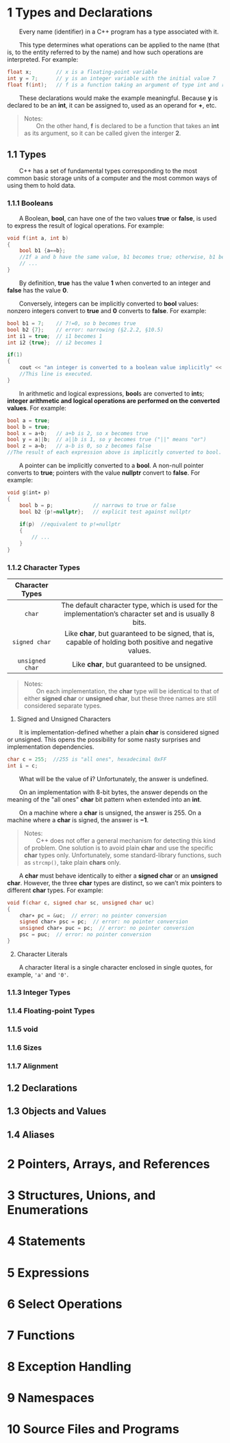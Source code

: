 # 1 Types and Declarations

&emsp;&emsp;Every name (identifier) in a C++ program has a type associated with it.

&emsp;&emsp;This type determines what operations can be applied to the name (that is, to the entity referred to by the name) and how such operations are interpreted. For example:

```cpp
float x;        // x is a floating-point variable
int y = 7;      // y is an integer variable with the initial value 7
float f(int);   // f is a function taking an argument of type int and returning a floating-point number
```

&emsp;&emsp;These declarations would make the example meaningful. Because **y** is declared to be an **int**, it can be assigned to, used as an operand for **+**, etc.

> Notes:  
> &emsp;&emsp;On the other hand, **f** is declared to be a function that takes an **int** as its argument, so it can be called given the interger **2**.

## 1.1 Types

&emsp;&emsp;C++ has a set of fundamental types corresponding to the most common basic storage units of a computer and the most common ways of using them to hold data.

### 1.1.1 Booleans

&emsp;&emsp;A Boolean, **bool**, can have one of the two values **true** or **false**, is used to express the result of logical operations. For example:

```cpp
void f(int a, int b)
{
    bool b1 {a==b};
    //If a and b have the same value, b1 becomes true; otherwise, b1 becomes false.
    // ...
}
```

&emsp;&emsp;By definition, **true** has the value **1** when converted to an integer and **false** has the value **0**.

&emsp;&emsp;Conversely, integers can be implicitly converted to **bool** values: nonzero integers convert to **true** and **0** converts to **false**. For example:

```cpp
bool b1 = 7;    // 7!=0, so b becomes true
bool b2 {7};    // error: narrowing (§2.2.2, §10.5)
int i1 = true;  // i1 becomes 1
int i2 {true};  // i2 becomes 1

if(1)
{
    cout << "an integer is converted to a boolean value implicitly" << endl;
    //This line is executed.
}
```

&emsp;&emsp;In arithmetic and logical expressions, **bool**s are converted to **int**s; **integer arithmetic and logical operations are performed on the converted values**. For example:

```cpp
bool a = true;
bool b = true;
bool x = a+b;   // a+b is 2, so x becomes true
bool y = a||b;  // a||b is 1, so y becomes true ("||" means "or")
bool z = a−b;   // a-b is 0, so z becomes false
//The result of each expression above is implicitly converted to bool.
```

&emsp;&emsp;A pointer can be implicitly converted to a **bool**. A non-null pointer converts to **true**; pointers with the value **nullptr** convert to **false**. For example:

```cpp
void g(int∗ p)
{
    bool b = p;             // narrows to true or false
    bool b2 {p!=nullptr};   // explicit test against nullptr
    
    if(p)  //equivalent to p!=nullptr
    {
        // ...
    }
}
```

### 1.1.2 Character Types

|Character Types  |  |
|:---------------:|:-----------------------------------------------------------------------------------------------------:|
| `char`          |The default character type, which is used for the implementation’s character set and is usually 8 bits.|
| `signed char`   |Like **char**, but guaranteed to be signed, that is, capable of holding both positive and negative values. |
| `unsigned char` |Like **char**, but guaranteed to be unsigned.|

> Notes:  
> &emsp;&emsp;On each implementation, the **char** type will be identical to that of either **signed char** or **unsigned char**, but these three names are still considered separate types.

1. Signed and Unsigned Characters

&emsp;&emsp;It is implementation-defined whether a plain **char** is considered signed or unsigned. This opens the possibility for some nasty surprises and implementation dependencies. 

```cpp
char c = 255;  //255 is "all ones", hexadecimal 0xFF
int i = c;
```

&emsp;&emsp;What will be the value of **i**? Unfortunately, the answer is undefined.

&emsp;&emsp;On an implementation with 8-bit bytes, the answer depends on the meaning of the "all ones" **char** bit pattern when extended into an **int**.

&emsp;&emsp;On a machine where a **char** is unsigned, the answer is 255. On a machine where a **char** is signed, the answer is **−1**.

> Notes:   
> &emsp;&emsp;C++ does not offer a general mechanism for detecting this kind of problem. One solution is to avoid plain **char** and use the specific **char** types only. Unfortunately, some standard-library functions, such as `strcmp()`, take plain **chars** only.

&emsp;&emsp;A **char** must behave identically to either a **signed char** or an **unsigned char**. However, the three **char** types are distinct, so we can’t mix pointers to different **char** types. For example:

```cpp
void f(char c, signed char sc, unsigned char uc)
{
    char∗ pc = &uc;  // error: no pointer conversion
    signed char∗ psc = pc;  // error: no pointer conversion
    unsigned char∗ puc = pc;  // error: no pointer conversion
    psc = puc;  // error: no pointer conversion
}
```

2. Character Literals

&emsp;&emsp;A character literal is a single character enclosed in single quotes, for example, `'a'` and `'0'`.



### 1.1.3 Integer Types

### 1.1.4 Floating-point Types

### 1.1.5 **void**

### 1.1.6 Sizes

### 1.1.7 Alignment

## 1.2 Declarations

## 1.3 Objects and Values

## 1.4 Aliases

# 2 Pointers, Arrays, and References

# 3 Structures, Unions, and Enumerations

# 4 Statements

# 5 Expressions

# 6 Select Operations

# 7 Functions

# 8 Exception Handling

# 9 Namespaces

# 10 Source Files and Programs




